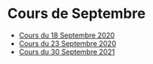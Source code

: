 # Cours de Septembre

* [Cours du 18 Septembre 2020](18-09-2020/)
* [Cours du 23 Septembre 2020](23-09-2020/)
* [Cours du 30 Septembre 2021](30-09-2020/)
